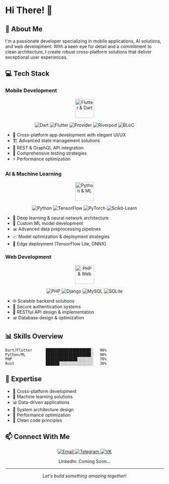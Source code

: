 # Hi There! 👋

## 🚀 About Me

I'm a passionate developer specializing in mobile applications, AI solutions, and web development. With a keen eye for detail and a commitment to clean architecture, I create robust cross-platform solutions that deliver exceptional user experiences.

## 💻 Tech Stack

### Mobile Development
<div align="center">
  <img src="https://github.com/user-attachments/assets/cc7c1b48-e5b8-4c21-8a13-0e054c7313e8" height="60" alt="Flutter & Dart" />
  
  ![Dart](https://img.shields.io/badge/Dart-0175C2?style=for-the-badge&logo=dart&logoColor=white)
  ![Flutter](https://img.shields.io/badge/Flutter-02569B?style=for-the-badge&logo=flutter&logoColor=white)
  ![Provider](https://img.shields.io/badge/Provider-13B9FD?style=for-the-badge&logo=flutter&logoColor=white)
  ![Riverpod](https://img.shields.io/badge/Riverpod-175CDC?style=for-the-badge&logo=flutter&logoColor=white)
  ![BLoC](https://img.shields.io/badge/BLoC-13B9FD?style=for-the-badge&logo=flutter&logoColor=white)
</div>

- 📱 Cross-platform app development with elegant UI/UX
- 🏗️ Advanced state management solutions
- 🔄 REST & GraphQL API integration
- 🧪 Comprehensive testing strategies
- ⚡ Performance optimization

### AI & Machine Learning
<div align="center">
  <img src="https://github.com/user-attachments/assets/a66f4161-d33b-40ed-ba68-f907bf055e40" height="60" alt="Python & ML" />
  
  ![Python](https://img.shields.io/badge/Python-3776AB?style=for-the-badge&logo=python&logoColor=white)
  ![TensorFlow](https://img.shields.io/badge/TensorFlow-FF6F00?style=for-the-badge&logo=tensorflow&logoColor=white)
  ![PyTorch](https://img.shields.io/badge/PyTorch-EE4C2C?style=for-the-badge&logo=pytorch&logoColor=white)
  ![Scikit-Learn](https://img.shields.io/badge/Scikit_Learn-F7931E?style=for-the-badge&logo=scikit-learn&logoColor=white)
</div>

- 🤖 Deep learning & neural network architecture
- 🧠 Custom ML model development
- 📊 Advanced data preprocessing pipelines
- 📈 Model optimization & deployment strategies
- 📱 Edge deployment (TensorFlow Lite, ONNX)

### Web Development
<div align="center">
  <img src="https://github.com/user-attachments/assets/12902b98-24dd-4337-994a-7afc76bda830" height="60" alt="PHP & Web" />
  
  ![PHP](https://img.shields.io/badge/PHP-777BB4?style=for-the-badge&logo=php&logoColor=white)
  ![Django](https://img.shields.io/badge/Django-092E20?style=for-the-badge&logo=django&logoColor=white)
  ![MySQL](https://img.shields.io/badge/MySQL-4479A1?style=for-the-badge&logo=mysql&logoColor=white)
  ![SQLite](https://img.shields.io/badge/SQLite-003B57?style=for-the-badge&logo=sqlite&logoColor=white)
</div>

- 🌐 Scalable backend solutions
- 🔐 Secure authentication systems
- 🔄 RESTful API design & implementation
- 📊 Database design & optimization

## 📊 Skills Overview

```
Dart/Flutter      ████████████████████░   90%
Python/ML         ████████████████████░   90%
PHP               ██████████████░░░░░░░   70%
Rust              ██████░░░░░░░░░░░░░░░   30%
```

## 🌟 Expertise
- 📱 Cross-platform development
- 🤖 Machine learning solutions
- 📊 Data-driven applications
- 🔧 System architecture design
- 🚀 Performance optimization
- 📐 Clean code principles

## 📫 Connect With Me

<div align="center">
  <a href="mailto:qwaaantex@gmail.com">
    <img src="https://img.shields.io/badge/Email-D14836?style=for-the-badge&logo=gmail&logoColor=white" alt="Email" />
  </a>
  <a href="https://t.me/qwaaantex">
    <img src="https://img.shields.io/badge/Telegram-2CA5E0?style=for-the-badge&logo=telegram&logoColor=white" alt="Telegram" />
  </a>
  <a href="https://vk.com/qwaaantex">
    <img src="https://img.shields.io/badge/VK-4C75A3?style=for-the-badge&logo=vk&logoColor=white" alt="VK" />
  </a>
  <p>LinkedIn: Coming Soon...</p>
</div>

---

<div align="center">
  <i>Let's build something amazing together!</i>
</div>
